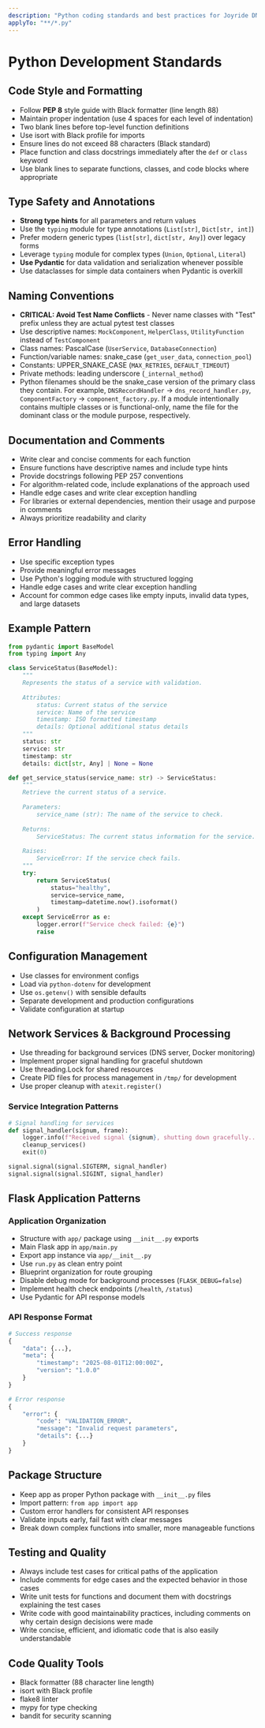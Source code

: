 ```yaml
---
description: "Python coding standards and best practices for Joyride DNS Service"
applyTo: "**/*.py"
---
```


# Python Development Standards

## Code Style and Formatting

- Follow **PEP 8** style guide with Black formatter (line length 88)
- Maintain proper indentation (use 4 spaces for each level of indentation)
- Two blank lines before top-level function definitions
- Use isort with Black profile for imports
- Ensure lines do not exceed 88 characters (Black standard)
- Place function and class docstrings immediately after the `def` or `class` keyword
- Use blank lines to separate functions, classes, and code blocks where appropriate

## Type Safety and Annotations

- **Strong type hints** for all parameters and return values
- Use the `typing` module for type annotations (`List[str]`, `Dict[str, int]`)
- Prefer modern generic types (`list[str]`, `dict[str, Any]`) over legacy forms
- Leverage `typing` module for complex types (`Union`, `Optional`, `Literal`)
- **Use Pydantic** for data validation and serialization whenever possible
- Use dataclasses for simple data containers when Pydantic is overkill

## Naming Conventions

- **CRITICAL: Avoid Test Name Conflicts** - Never name classes with "Test" prefix unless they are actual pytest test classes
- Use descriptive names: `MockComponent`, `HelperClass`, `UtilityFunction` instead of `TestComponent`
- Class names: PascalCase (`UserService`, `DatabaseConnection`)
- Function/variable names: snake_case (`get_user_data`, `connection_pool`)
- Constants: UPPER_SNAKE_CASE (`MAX_RETRIES`, `DEFAULT_TIMEOUT`)
- Private methods: leading underscore (`_internal_method`)
- Python filenames should be the snake_case version of the primary class they contain. For example, `DNSRecordHandler` -> `dns_record_handler.py`, `ComponentFactory` -> `component_factory.py`. If a module intentionally contains multiple classes or is functional-only, name the file for the dominant class or the module purpose, respectively.

## Documentation and Comments

- Write clear and concise comments for each function
- Ensure functions have descriptive names and include type hints
- Provide docstrings following PEP 257 conventions
- For algorithm-related code, include explanations of the approach used
- Handle edge cases and write clear exception handling
- For libraries or external dependencies, mention their usage and purpose in comments
- Always prioritize readability and clarity

## Error Handling

- Use specific exception types
- Provide meaningful error messages
- Use Python's logging module with structured logging
- Handle edge cases and write clear exception handling
- Account for common edge cases like empty inputs, invalid data types, and large datasets

## Example Pattern

```python
from pydantic import BaseModel
from typing import Any

class ServiceStatus(BaseModel):
    """
    Represents the status of a service with validation.
    
    Attributes:
        status: Current status of the service
        service: Name of the service
        timestamp: ISO formatted timestamp
        details: Optional additional status details
    """
    status: str
    service: str
    timestamp: str
    details: dict[str, Any] | None = None

def get_service_status(service_name: str) -> ServiceStatus:
    """
    Retrieve the current status of a service.
    
    Parameters:
        service_name (str): The name of the service to check.
    
    Returns:
        ServiceStatus: The current status information for the service.
        
    Raises:
        ServiceError: If the service check fails.
    """
    try:
        return ServiceStatus(
            status="healthy", 
            service=service_name,
            timestamp=datetime.now().isoformat()
        )
    except ServiceError as e:
        logger.error(f"Service check failed: {e}")
        raise
```

## Configuration Management

- Use classes for environment configs
- Load via `python-dotenv` for development
- Use `os.getenv()` with sensible defaults
- Separate development and production configurations
- Validate configuration at startup

## Network Services & Background Processing

- Use threading for background services (DNS server, Docker monitoring)
- Implement proper signal handling for graceful shutdown
- Use threading.Lock for shared resources
- Create PID files for process management in `/tmp/` for development
- Use proper cleanup with `atexit.register()`

### Service Integration Patterns

```python
# Signal handling for services
def signal_handler(signum, frame):
    logger.info(f"Received signal {signum}, shutting down gracefully...")
    cleanup_services()
    exit(0)

signal.signal(signal.SIGTERM, signal_handler)
signal.signal(signal.SIGINT, signal_handler)
```

## Flask Application Patterns

### Application Organization
- Structure with `app/` package using `__init__.py` exports
- Main Flask app in `app/main.py`
- Export app instance via `app/__init__.py`
- Use `run.py` as clean entry point
- Blueprint organization for route grouping
- Disable debug mode for background processes (`FLASK_DEBUG=false`)
- Implement health check endpoints (`/health`, `/status`)
- Use Pydantic for API response models

### API Response Format
```python
# Success response
{
    "data": {...},
    "meta": {
        "timestamp": "2025-08-01T12:00:00Z",
        "version": "1.0.0"
    }
}

# Error response
{
    "error": {
        "code": "VALIDATION_ERROR",
        "message": "Invalid request parameters",
        "details": {...}
    }
}
```

## Package Structure

- Keep app as proper Python package with `__init__.py` files
- Import pattern: `from app import app`
- Custom error handlers for consistent API responses
- Validate inputs early, fail fast with clear messages
- Break down complex functions into smaller, more manageable functions

## Testing and Quality

- Always include test cases for critical paths of the application
- Include comments for edge cases and the expected behavior in those cases
- Write unit tests for functions and document them with docstrings explaining the test cases
- Write code with good maintainability practices, including comments on why certain design decisions were made
- Write concise, efficient, and idiomatic code that is also easily understandable

## Code Quality Tools

- Black formatter (88 character line length)
- isort with Black profile
- flake8 linter
- mypy for type checking
- bandit for security scanning
